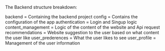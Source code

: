 The Backend structure breakdown:

backend = Containing the backend project 
config = Contains the configuration of the app 
authentication = Login and Singup logic
content_management = Logic of the content of the website and Api request
recommendations = Website suggestion to the user based on what content the user like
user_prederences = What the user likes to see
user_profile = Management of the user information

